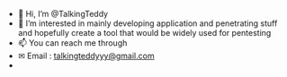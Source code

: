 - 👋 Hi, I’m @TalkingTeddy
- 🤡 I’m interested in mainly developing application and penetrating stuff and hopefully create a tool that would be widely used for pentesting
- 📫 You can reach me through 
- ✉ Email : talkingteddyyy@gmail.com
- 
